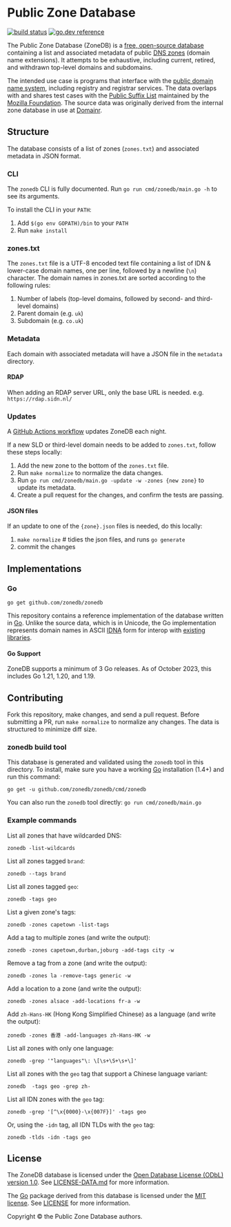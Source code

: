 # Public Zone Database

[![build status](https://img.shields.io/github/actions/workflow/status/zonedb/zonedb/go.yaml.svg)](https://github.com/zonedb/zonedb/actions)
[![go.dev reference](https://img.shields.io/badge/go.dev-reference-blue.svg?logo=go&logoColor=white)](https://pkg.go.dev/github.com/zonedb/zonedb)


The Public Zone Database (ZoneDB) is a [free, open-source database](http://opendatacommons.org/licenses/odbl/1.0/) containing a list and associated metadata of public [DNS zones](http://en.wikipedia.org/wiki/DNS_zone) (domain name extensions). It attempts to be exhaustive, including current, retired, and withdrawn top-level domains and subdomains.

The intended use case is programs that interface with the [public domain name system](http://en.wikipedia.org/wiki/Domain_Name_System), including registry and registrar services. The data overlaps with and shares test cases with the [Public Suffix List](http://publicsuffix.org/) maintained by the [Mozilla Foundation](https://mozilla.org/). The source data was originally derived from the internal zone database in use at [Domainr](https://domainr.com/).

## Structure

The database consists of a list of zones (`zones.txt`) and associated metadata in JSON format.

### CLI

The `zonedb` CLI is fully documented. Run `go run cmd/zonedb/main.go -h` to see its arguments.

To install the CLI in your `PATH`:

1. Add `$(go env GOPATH)/bin` to your `PATH`
1. Run `make install`

### zones.txt

The `zones.txt` file is a UTF-8 encoded text file containing a list of IDN & lower-case domain names, one per line, followed by a newline (`\n`) character. The domain names in zones.txt are sorted according to the following rules:

1. Number of labels (top-level domains, followed by second- and third-level domains)
2. Parent domain (e.g. `uk`)
3. Subdomain (e.g. `co.uk`)

### Metadata

Each domain with associated metadata will have a JSON file in the `metadata` directory.

#### RDAP

When adding an RDAP server URL, only the base URL is needed. e.g. `https://rdap.sidn.nl/`

### Updates

A [GitHub Actions workflow](https://github.com/zonedb/zonedb/blob/HEAD/.github/workflows/update.yaml) updates ZoneDB each night.

If a new SLD or third-level domain needs to be added to `zones.txt`, follow these steps locally:

1. Add the new zone to the bottom of the `zones.txt` file.
1. Run `make normalize` to normalize the data changes.
1. Run `go run cmd/zonedb/main.go -update -w -zones {new zone}` to update its metadata.
1. Create a pull request for the changes, and confirm the tests are passing.

#### JSON files

If an update to one of the `{zone}.json` files is needed, do this locally:

1. `make normalize` # tidies the json files, and runs `go generate`
1. commit the changes

## Implementations

### Go

`go get github.com/zonedb/zonedb`

This repository contains a reference implementation of the database written in [Go](https://go.dev/). Unlike the source data, which is in Unicode, the Go implementation represents domain names in ASCII [IDNA](http://en.wikipedia.org/wiki/Internationalized_domain_name#Internationalizing_Domain_Names_in_Applications) form for interop with [existing](https://godoc.org/net) [libraries](https://pkg.go.dev/golang.org/x/net/idna).

#### Go Support

ZoneDB supports a minimum of 3 Go releases. As of October 2023, this includes Go 1.21, 1.20, and 1.19.

## Contributing

Fork this repository, make changes, and send a pull request. Before submitting a PR, run `make normalize` to normalize any changes. The data is structured to minimize diff size.

### zonedb build tool

This database is generated and validated using the `zonedb` tool in this directory. To install, make sure you have a working [Go](https://go.dev/) installation (1.4+) and run this command:

```shell
go get -u github.com/zonedb/zonedb/cmd/zonedb
```

You can also run the `zonedb` tool directly: `go run cmd/zonedb/main.go`

### Example commands

List all zones that have wildcarded DNS:

```shell
zonedb -list-wildcards
```

List all zones tagged `brand`:

```shell
zonedb --tags brand
```

List all zones tagged `geo`:

```shell
zonedb -tags geo
```

List a given zone's tags:

```shell
zonedb -zones capetown -list-tags
```

Add a tag to multiple zones (and write the output):

```shell
zonedb -zones capetown,durban,joburg -add-tags city -w
```

Remove a tag from a zone (and write the output):

```shell
zonedb -zones la -remove-tags generic -w
```

Add a location to a zone (and write the output):

```shell
zonedb -zones alsace -add-locations fr-a -w
```

Add `zh-Hans-HK` (Hong Kong Simplified Chinese) as a language (and write the output):

```shell
zonedb -zones 香港 -add-languages zh-Hans-HK -w
```

List all zones with only one language:

```shell
zonedb -grep '"languages"\: \[\s+\S+\s+\]'
```

List all zones  with the `geo` tag that support a Chinese language variant:

```shell
zonedb  -tags geo -grep zh-
```

List all IDN zones with the `geo` tag:

```shell
zonedb -grep '[^\x{0000}-\x{007F}]' -tags geo
```

Or, using the `-idn` tag, all IDN TLDs with the `geo` tag:

```shell
zonedb -tlds -idn -tags geo
```

## License

The ZoneDB database is licensed under the [Open Database License (ODbL) version 1.0](http://opendatacommons.org/licenses/odbl/1.0/). See [LICENSE-DATA.md](https://github.com/zonedb/zonedb/blob/HEAD/LICENSE-DATA.md) for more information.

The [Go](https://go.dev/) package derived from this database is licensed under the [MIT license](https://opensource.org/license/mit/). See [LICENSE](https://github.com/zonedb/zonedb/blob/HEAD/LICENSE) for more information.

Copyright © the Public Zone Database authors.
